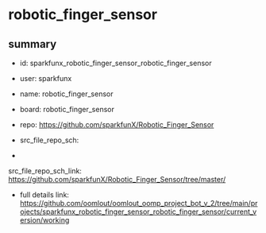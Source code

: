 # robotic_finger_sensor
 
## summary 
* id: sparkfunx_robotic_finger_sensor_robotic_finger_sensor
* user: sparkfunx
* name: robotic_finger_sensor
* board: robotic_finger_sensor
* repo: https://github.com/sparkfunX/Robotic_Finger_Sensor



* src_file_repo_sch: 
*
 src_file_repo_sch_link: https://github.com/sparkfunX/Robotic_Finger_Sensor/tree/master/
* full details link: https://github.com/oomlout/oomlout_oomp_project_bot_v_2/tree/main/projects/sparkfunx_robotic_finger_sensor_robotic_finger_sensor/current_version/working  






